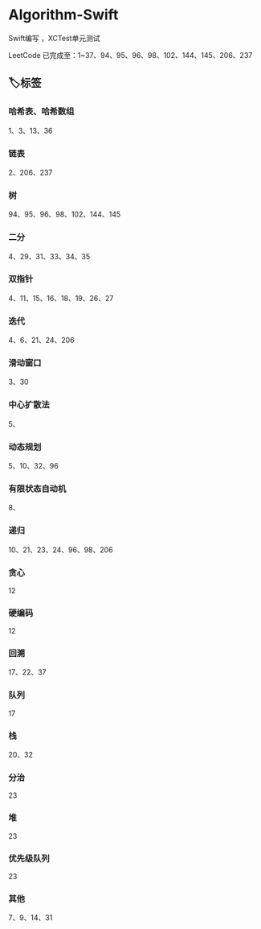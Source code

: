 # Algorithm-Swift
Swift编写 ，XCTest单元测试   

LeetCode 已完成至：1~37、94、95、96、98、102、144、145、206、237

## 🏷标签

### 哈希表、哈希数组
1、3、13、36

### 链表
2、206、237

### 树
94、95、96、98、102、144、145

### 二分
4、29、31、33、34、35

### 双指针
4、11、15、16、18、19、26、27

### 迭代
4、6、21、24、206

### 滑动窗口
3、30

### 中心扩散法
5、

### 动态规划
5、10、32、96

### 有限状态自动机
8、

### 递归
10、21、23、24、96、98、206

### 贪心
12

### 硬编码
12

### 回溯
17、22、37

### 队列
17

### 栈
20、32

### 分治
23

### 堆
23

### 优先级队列
23

### 其他
7、9、14、31
